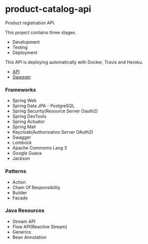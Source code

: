 # product-catalog-api

Product registration API.

This project contains three stages.
- Development
- Testing
- Deployment

This API is deploying automatically with Docker, Travis and Heroku.
- [API](https://productcatalog-api.herokuapp.com/api/resume)
- [Swagger](https://productcatalog-api.herokuapp.com/api/swagger-ui.html) 

### Frameworks 
- Spring Web
- Spring Data JPA - PostgreSQL
- Spring Security(Resource Server Oauth2)
- Spring DevTools
- Spring Actuator
- Spring Mail
- Keycloak(Authorization Server OAuth2)
- Swagger
- Lombock
- Apache Commoms Lang 3
- Google Guava
- Jackson

### Patterns
- Action
- Chain Of Responsibility 
- Builder
- Facade

### Java Resources
- Stream API
- Flow API(Reactive Stream)
- Generics 
- Bean Annotation
